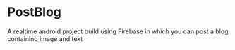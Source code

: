 # PostBlog
A realtime android project build using Firebase in which you can post a blog containing image and text 

